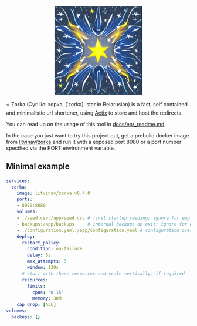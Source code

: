 <p align="center">
<img src="./docs/img/logo.jpeg" alt="logo" width="240"/>
</p>

⭐ Zorka (Cyrillic: зорка, [ˈzorkə], star in Belarusian) is a fast, self contained and minimalistic url shortener, using [Actix](https://actix.rs/) to store and host the redirects.

You can read up on the usage of this tool in [docs/en/_readme.md](/docs/en/_readme.md).

In the case you just want to try this project out, get a prebuild docker image from [litvinav/zorka](https://hub.docker.com/r/litvinav/zorka) and run it with a exposed port 8080 or a port number specified via the PORT environment variable.

## Minimal example

```yaml
services:
  zorka:
    image: litvinav/zorka:v0.4.0
    ports:
    - 8080:8080
    volumes:
    - ./seed.csv:/app/seed.csv # first startup seeding; ignore for empty launch
    - backups:/app/backups     # internal backups on exit; ignore for emphemeral storage
    - ./configuration.yaml:/app/configuration.yaml # configuration override; ignore for default
    deploy:
      restart_policy:
        condition: on-failure
        delay: 5s
        max_attempts: 3
        window: 120s
      # start with these resources and scale vertically, if required
      resources:
        limits:
          cpus: '0.15'
          memory: 30M
    cap_drop: [ALL]
volumes:
  backups: {}
```